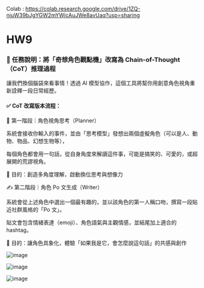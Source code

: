 Colab : https://colab.research.google.com/drive/1ZQ-niuW39bJgYGW2mYWjcAuJWe8avUaq?usp=sharing

# HW9

### 🎯 任務說明：將「奇想角色觀點機」改寫為 Chain-of-Thought（CoT）推理過程

讓我們換個腦袋來看事情！透過 AI 模型協作，這個工具將幫你用創意角色視角重新詮釋一段日常經歷。

#### ✅ CoT 改寫版本流程：

🧠 第一階段｜角色視角思考（Planner）

系統會接收你輸入的事件，並由「思考模型」發想出兩個虛擬角色（可以是人、動物、物品、幻想生物等），

每個角色都會用一句話，從自身角度來解讀這件事，可能是搞笑的、可愛的，或超展開的荒謬視角。

📌 目的：創造多角度理解，啟動換位思考與想像力

✍️ 第二階段｜角色 Po 文生成（Writer）

系統會從上述角色中選出一個最有趣的，並以該角色的第一人稱口吻，撰寫一段貼近社群風格的「Po 文」。

貼文會包含情緒表達（emoji）、角色語氣與主觀情感，並結尾加上適合的 hashtag。

📌 目的：讓角色具象化，體驗「如果我是它，會怎麼說這句話」的共感與創作

![image](https://github.com/user-attachments/assets/472afbb3-753b-42ac-ad8d-087a6c5d4af9)

![image](https://github.com/user-attachments/assets/6273037e-9c05-4888-b99c-1de08b192b73)

![image](https://github.com/user-attachments/assets/b2a7ef8a-195d-4974-9f5e-25acd765198b)



